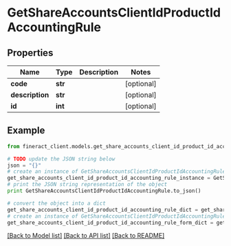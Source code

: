 # GetShareAccountsClientIdProductIdAccountingRule


## Properties

Name | Type | Description | Notes
------------ | ------------- | ------------- | -------------
**code** | **str** |  | [optional] 
**description** | **str** |  | [optional] 
**id** | **int** |  | [optional] 

## Example

```python
from fineract_client.models.get_share_accounts_client_id_product_id_accounting_rule import GetShareAccountsClientIdProductIdAccountingRule

# TODO update the JSON string below
json = "{}"
# create an instance of GetShareAccountsClientIdProductIdAccountingRule from a JSON string
get_share_accounts_client_id_product_id_accounting_rule_instance = GetShareAccountsClientIdProductIdAccountingRule.from_json(json)
# print the JSON string representation of the object
print GetShareAccountsClientIdProductIdAccountingRule.to_json()

# convert the object into a dict
get_share_accounts_client_id_product_id_accounting_rule_dict = get_share_accounts_client_id_product_id_accounting_rule_instance.to_dict()
# create an instance of GetShareAccountsClientIdProductIdAccountingRule from a dict
get_share_accounts_client_id_product_id_accounting_rule_form_dict = get_share_accounts_client_id_product_id_accounting_rule.from_dict(get_share_accounts_client_id_product_id_accounting_rule_dict)
```
[[Back to Model list]](../README.md#documentation-for-models) [[Back to API list]](../README.md#documentation-for-api-endpoints) [[Back to README]](../README.md)


